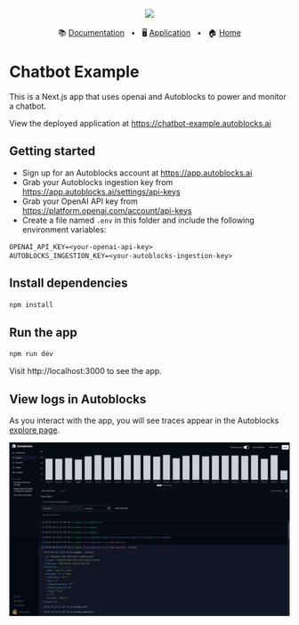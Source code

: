 <!-- banner start -->
<p align="center">
  <img src="https://app.autoblocks.ai/images/logo.png" width="300px">
</p>

<p align="center">
  📚
  <a href="https://docs.autoblocks.ai/">Documentation</a>
  &nbsp;
  •
  &nbsp;
  🖥️
  <a href="https://app.autoblocks.ai/">Application</a>
  &nbsp;
  •
  &nbsp;
  🏠
  <a href="https://www.autoblocks.ai/">Home</a>
</p>
<!-- banner end -->

# Chatbot Example

This is a Next.js app that uses openai and Autoblocks to power and monitor a chatbot.

View the deployed application at https://chatbot-example.autoblocks.ai

<!-- getting started start -->

## Getting started

- Sign up for an Autoblocks account at https://app.autoblocks.ai
- Grab your Autoblocks ingestion key from https://app.autoblocks.ai/settings/api-keys
- Grab your OpenAI API key from https://platform.openai.com/account/api-keys
- Create a file named `.env` in this folder and include the following environment variables:

```
OPENAI_API_KEY=<your-openai-api-key>
AUTOBLOCKS_INGESTION_KEY=<your-autoblocks-ingestion-key>
```

<!-- getting started end -->

## Install dependencies

```bash
npm install
```

## Run the app

```bash
npm run dev
```

Visit http://localhost:3000 to see the app.

## View logs in Autoblocks

As you interact with the app, you will see traces appear in the Autoblocks [explore page](https://app.autoblocks.ai/explore).

![Autoblocks Explore](https://github.com/autoblocksai/novel-autoblocks-example/blob/main/novel-autoblocks-example.png?raw=true)
